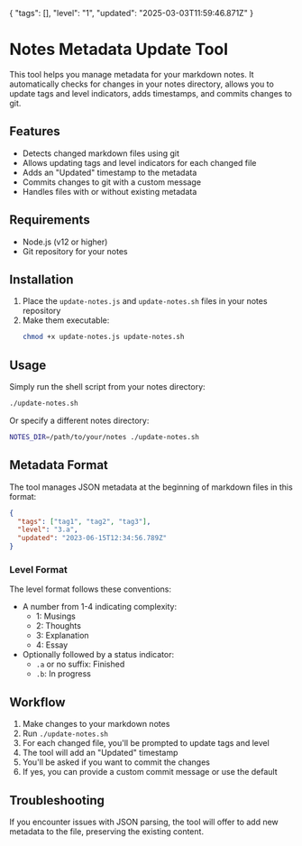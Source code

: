 {
  "tags": [],
  "level": "1",
  "updated": "2025-03-03T11:59:46.871Z"
}

# Notes Metadata Update Tool

This tool helps you manage metadata for your markdown notes. It automatically checks for changes in your notes directory, allows you to update tags and level indicators, adds timestamps, and commits changes to git.

## Features

- Detects changed markdown files using git
- Allows updating tags and level indicators for each changed file
- Adds an "Updated" timestamp to the metadata
- Commits changes to git with a custom message
- Handles files with or without existing metadata

## Requirements

- Node.js (v12 or higher)
- Git repository for your notes

## Installation

1. Place the `update-notes.js` and `update-notes.sh` files in your notes repository
2. Make them executable:
   ```bash
   chmod +x update-notes.js update-notes.sh
   ```

## Usage

Simply run the shell script from your notes directory:

```bash
./update-notes.sh
```

Or specify a different notes directory:

```bash
NOTES_DIR=/path/to/your/notes ./update-notes.sh
```

## Metadata Format

The tool manages JSON metadata at the beginning of markdown files in this format:

```json
{
  "tags": ["tag1", "tag2", "tag3"],
  "level": "3.a",
  "updated": "2023-06-15T12:34:56.789Z"
}
```

### Level Format

The level format follows these conventions:
- A number from 1-4 indicating complexity:
  - 1: Musings
  - 2: Thoughts
  - 3: Explanation
  - 4: Essay
- Optionally followed by a status indicator:
  - `.a` or no suffix: Finished
  - `.b`: In progress

## Workflow

1. Make changes to your markdown notes
2. Run `./update-notes.sh`
3. For each changed file, you'll be prompted to update tags and level
4. The tool will add an "Updated" timestamp
5. You'll be asked if you want to commit the changes
6. If yes, you can provide a custom commit message or use the default

## Troubleshooting

If you encounter issues with JSON parsing, the tool will offer to add new metadata to the file, preserving the existing content.